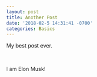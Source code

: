 ```yaml
---
layout: post
title: Another Post
date: '2018-02-5 14:31:41 -0700'
categories: Basics
---
```



My best post ever.

&nbsp;

I am Elon Musk!
